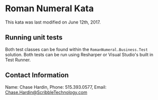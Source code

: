 # Roman Numeral Kata

This kata was last modified on June 12th, 2017.

## Running unit tests

Both test classes can be found within the `RomanNumeral.Business.Test` solution. Both tests can be run using Resharper or Visual Studio's built in Test Runner.

## Contact Information

Name: Chase Hardin,
Phone: 515.393.0577,
Email: Chase.Hardin@ScribbleTechnology.com
